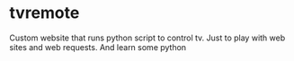 # tvremote
Custom website that runs python script to control tv. Just to play with web sites and web requests. And learn some python
